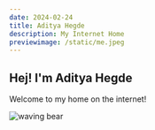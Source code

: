 ```yaml
---
date: 2024-02-24
title: Aditya Hegde
description: My Internet Home
previewimage: /static/me.jpeg
---
```


## Hej! I'm Aditya Hegde

Welcome to my home on the internet!

![waving bear](https://i.giphy.com/IThjAlJnD9WNO.webp)

